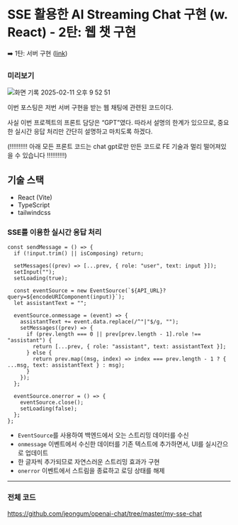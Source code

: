 # **SSE 활용한 AI Streaming Chat 구현 (w. React) - 2탄: 웹 챗 구현**

➡️ 1탄: 서버 구현 ([link](https://doteloper.tistory.com/144#SSE%20%ED%99%9C%EC%9A%A9%ED%95%9C%20AI%20Streaming%20Chat%20%EA%B5%AC%ED%98%84%20(w.%20React)%20-%201%ED%83%84%3A%20%EC%84%9C%EB%B2%84%20%EA%B5%AC%ED%98%84-1))

### 미리보기

![화면 기록 2025-02-11 오후 9 52 51](https://github.com/user-attachments/assets/7df44251-ebe3-49f1-8ba9-7d582c193787)


이번 포스팅은 저번 서버 구현을 받는 웹 채팅에 관련된 코드이다.

사실 이번 프로젝트의 프론트 담당은 “GPT”였다. 따라서 설명의 한계가 있으므로, 중요한 실시간 응답 처리만 간단히 설명하고 마치도록 하겠다.

(‼️‼️‼️‼️‼️ 아래 모든 프론트 코드는 chat gpt로만 만든 코드로 FE 기술과 멀리 떨어져있을 수 있습니다 ‼️‼️‼️‼️‼️)

## 기술 스택

- React (Vite)
- TypeScript
- tailwindcss

### SSE를 이용한 실시간 응답 처리

```tsx
const sendMessage = () => {
  if (!input.trim() || isComposing) return;

  setMessages((prev) => [...prev, { role: "user", text: input }]);
  setInput("");
  setLoading(true);

  const eventSource = new EventSource(`${API_URL}?query=${encodeURIComponent(input)}`);
  let assistantText = "";

  eventSource.onmessage = (event) => {
    assistantText += event.data.replace(/^"|"$/g, "");
    setMessages((prev) => {
      if (prev.length === 0 || prev[prev.length - 1].role !== "assistant") {
        return [...prev, { role: "assistant", text: assistantText }];
      } else {
        return prev.map((msg, index) => index === prev.length - 1 ? { ...msg, text: assistantText } : msg);
      }
    });
  };

  eventSource.onerror = () => {
    eventSource.close();
    setLoading(false);
  };
};
```

- `EventSource`를 사용하여 백엔드에서 오는 스트리밍 데이터를 수신
- `onmessage` 이벤트에서 수신한 데이터를 기존 텍스트에 추가하면서, UI를 실시간으로 업데이트
- 한 글자씩 추가되므로 자연스러운 스트리밍 효과가 구현
- `onerror` 이벤트에서 스트림을 종료하고 로딩 상태를 해제

---

### 전체 코드

https://github.com/jeongum/openai-chat/tree/master/my-sse-chat

